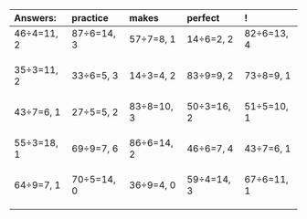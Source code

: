 | Answers: | practice | makes | perfect | ! |
| :--- | :--- | :--- | :--- | :--- |
| 46÷4=11, 2 | 87÷6=14, 3 | 57÷7=8, 1 | 14÷6=2, 2 | 82÷6=13, 4 | 
|   |   |   |   |   | 
|   |   |   |   |   | 
|   |   |   |   |   | 
| 35÷3=11, 2 | 33÷6=5, 3 | 14÷3=4, 2 | 83÷9=9, 2 | 73÷8=9, 1 | 
|   |   |   |   |   | 
|   |   |   |   |   | 
|   |   |   |   |   | 
| 43÷7=6, 1 | 27÷5=5, 2 | 83÷8=10, 3 | 50÷3=16, 2 | 51÷5=10, 1 | 
|   |   |   |   |   | 
|   |   |   |   |   | 
|   |   |   |   |   | 
| 55÷3=18, 1 | 69÷9=7, 6 | 86÷6=14, 2 | 46÷6=7, 4 | 43÷7=6, 1 | 
|   |   |   |   |   | 
|   |   |   |   |   | 
|   |   |   |   |   | 
| 64÷9=7, 1 | 70÷5=14, 0 | 36÷9=4, 0 | 59÷4=14, 3 | 67÷6=11, 1 | 
|   |   |   |   |   | 
|   |   |   |   |   | 
|   |   |   |   |   | 
